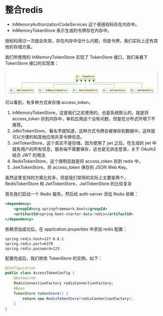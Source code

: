 # 整合redis

- InMemoryAuthorizationCodeServices 这个表授权码存在内存中。
- InMemoryTokenStore 表示生成的令牌存在内存中。

授权码用过一次就会失效，存在内存中没什么问题，但是令牌，我们实际上还有其他的存储方案。

我们所使用的 InMemoryTokenStore 实现了 TokenStore 接口，我们来看下 TokenStore 接口的实现类：

![](/img/oauth/redis.png)

可以看到，有多种方式来存储 access_token。

1. InMemoryTokenStore，这是我们之前使用的，也是系统默认的，就是将 access_token 存到内存中，单机应用这个没有问题，但是在分布式环境下不推荐。
2. JdbcTokenStore，看名字就知道，这种方式令牌会被保存到数据中，这样就可以方便的和其他应用共享令牌信息。
3. JwtTokenStore，这个其实不是存储，因为使用了 jwt 之后，在生成的 jwt 中就有用户的所有信息，服务端不需要保存，这也是无状态登录，关于 OAuth2 结合 JWT 的用法
4. RedisTokenStore，这个很明显就是将 access_token 存到 redis 中。
5. JwkTokenStore，将 access_token 保存到 JSON Web Key。

虽然这里支持的方案比较多，但是我们常用的实际上主要是两个，RedisTokenStore 和 JwtTokenStore，JwtTokenStore 的比较复杂

首先我们启动一个 Redis 服务，然后给 auth-server 添加 Redis 依赖：

```xml
<dependency>
    <groupId>org.springframework.boot</groupId>
    <artifactId>spring-boot-starter-data-redis</artifactId>
</dependency>
```

依赖添加成功后，在 application.properties 中添加 redis 配置：

```properties
spring.redis.host=127.0.0.1
spring.redis.port=6379
spring.redis.password=123
```

配置完成后，我们修改 TokenStore 的实例，如下：

```java
@Configuration
public class AccessTokenConfig {
    @Autowired
    RedisConnectionFactory redisConnectionFactory;
    @Bean
    TokenStore tokenStore() {
        return new RedisTokenStore(redisConnectionFactory);
    }
}
```

